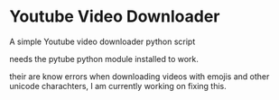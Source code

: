 # Youtube Video Downloader

A simple Youtube video downloader python script

needs the pytube python module installed to work.

their are know errors when downloading videos with emojis and other unicode charachters, I am currently working on fixing this.